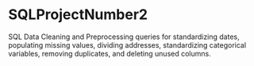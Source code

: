 # SQLProjectNumber2
SQL Data Cleaning and Preprocessing queries for standardizing dates, populating missing values, dividing addresses, standardizing categorical variables, removing duplicates, and deleting unused columns.
